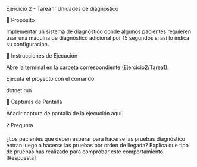 Ejercicio 2 - Tarea 1: Unidades de diagnóstico

📌 Propósito

Implementar un sistema de diagnóstico donde algunos pacientes requieren usar una máquina de diagnóstico adicional por 15 segundos si así lo indica su configuración.

📂 Instrucciones de Ejecución

Abre la terminal en la carpeta correspondiente (Ejercicio2/Tarea1).

Ejecuta el proyecto con el comando:

dotnet run

📸 Capturas de Pantalla

Añadir captura de pantalla de la ejecución aquí.

❓ Pregunta

¿Los pacientes que deben esperar para hacerse las pruebas diagnóstico entran luego a hacerse las pruebas por orden de llegada? Explica que tipo de pruebas has realizado para comprobar este comportamiento.
[Respuesta]